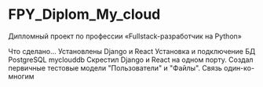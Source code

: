 # FPY_Diplom_My_cloud
Дипломный проект по профессии «Fullstack-разработчик на Python»

Что сделано...
Установлены Django и React
Установка и подключение БД PostgreSQL myclouddb
Скрестил Django и React на одном порту.
Создал первичные тестовые модели "Пользователи" и "Файлы". Связь один-ко-многим 